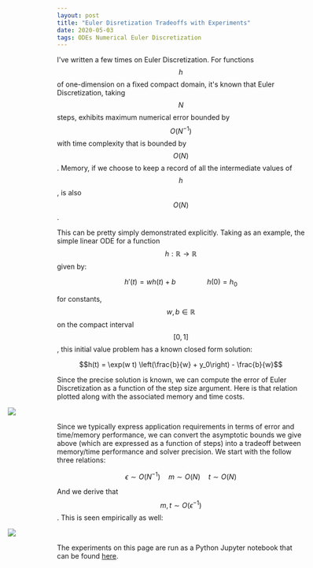 ```yaml
---
layout: post
title: "Euler Disretization Tradeoffs with Experiments"
date: 2020-05-03
tags: ODEs Numerical Euler Discretization
---
```


I've written a few times on Euler Discretization. For functions $$h$$ of one-dimension on a fixed compact domain, it's known that Euler Discretization, taking $$N$$ steps, exhibits maximum numerical error bounded by $$O(N^{-1})$$ with time complexity that is bounded by $$O(N)$$. Memory, if we choose to keep a record of all the intermediate values of $$h$$, is also $$O(N)$$.

This can be pretty simply demonstrated explicitly. Taking as an example, the simple linear ODE for a function $$h: \mathbb{R} \rightarrow \mathbb{R}$$ given by:

$$h'(t) = w h(t) + b \qquad \qquad h(0) = h_0$$

for constants, $$w, b \in \mathbb{R}$$ on the compact interval $$[0, 1]$$, this initial value problem has a known closed form solution:

$$h(t) = \exp(w t) \left(\frac{b}{w} + y_0\right) - \frac{b}{w}$$

Since the precise solution is known, we can compute the error of Euler Discretization as a function of the step size argument. Here is that relation plotted along with the associated memory and time costs.

<img style="max-width: 900px; margin: 0 0 0 -100px;" src="https://frankwang95.github.io/assets/ode_solver_baselines/ode_solver_baseline_independent_step.png">

Since we typically express application requirements in terms of error and time/memory performance, we can convert the asymptotic bounds we give above (which are expressed as a function of steps) into a tradeoff between memory/time performance and solver precision. We start with the follow three relations:

$$\epsilon \sim O(N^{-1}) \quad m \sim O(N) \quad t \sim O(N)$$

And we derive that $$m, t \sim O(\epsilon^{-1})$$. This is seen empirically as well:

<img style="max-width: 900px; margin: 0 0 0 -100px;" src="https://frankwang95.github.io/assets/ode_solver_baselines/ode_solver_baseline_independent_error.png">

The experiments on this page are run as a Python Jupyter notebook that can be found [here](https://github.com/frankwang95/experiments/blob/master/2020/empirical_ode_baselines.ipynb).
